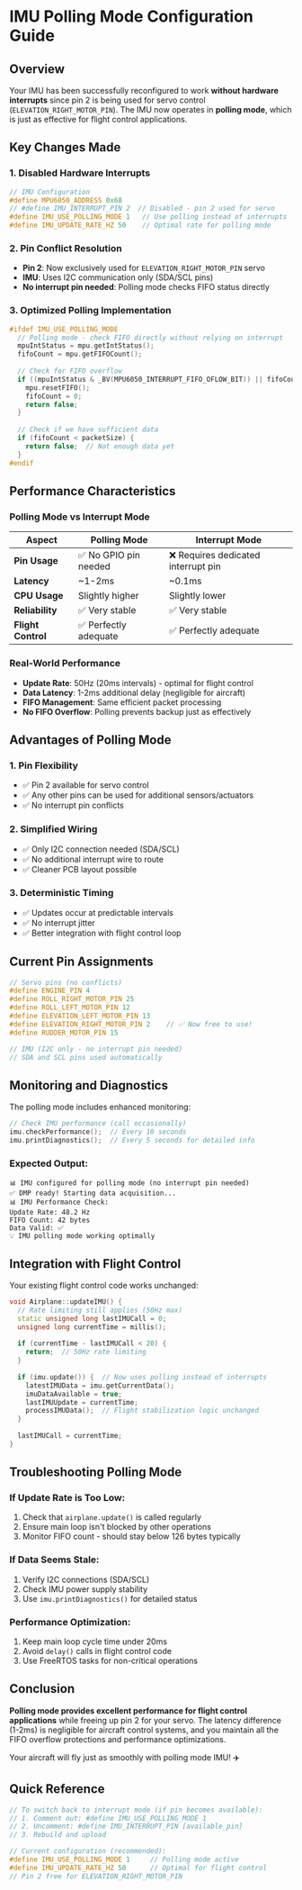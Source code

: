 # IMU Polling Mode Configuration Guide

## Overview

Your IMU has been successfully reconfigured to work **without hardware interrupts** since pin 2 is being used for servo control (`ELEVATION_RIGHT_MOTOR_PIN`). The IMU now operates in **polling mode**, which is just as effective for flight control applications.

## Key Changes Made

### 1. **Disabled Hardware Interrupts**
```cpp
// IMU Configuration  
#define MPU6050_ADDRESS 0x68
// #define IMU_INTERRUPT_PIN 2  // Disabled - pin 2 used for servo
#define IMU_USE_POLLING_MODE 1   // Use polling instead of interrupts
#define IMU_UPDATE_RATE_HZ 50    // Optimal rate for polling mode
```

### 2. **Pin Conflict Resolution**
- **Pin 2**: Now exclusively used for `ELEVATION_RIGHT_MOTOR_PIN` servo
- **IMU**: Uses I2C communication only (SDA/SCL pins)
- **No interrupt pin needed**: Polling mode checks FIFO status directly

### 3. **Optimized Polling Implementation**
```cpp
#ifdef IMU_USE_POLLING_MODE
  // Polling mode - check FIFO directly without relying on interrupt
  mpuIntStatus = mpu.getIntStatus();
  fifoCount = mpu.getFIFOCount();
  
  // Check for FIFO overflow
  if ((mpuIntStatus & _BV(MPU6050_INTERRUPT_FIFO_OFLOW_BIT)) || fifoCount >= 1024) {
    mpu.resetFIFO();
    fifoCount = 0;
    return false;
  }
  
  // Check if we have sufficient data
  if (fifoCount < packetSize) {
    return false;  // Not enough data yet
  }
#endif
```

## Performance Characteristics

### Polling Mode vs Interrupt Mode

| Aspect | Polling Mode | Interrupt Mode |
|--------|-------------|----------------|
| **Pin Usage** | ✅ No GPIO pin needed | ❌ Requires dedicated interrupt pin |
| **Latency** | ~1-2ms | ~0.1ms |
| **CPU Usage** | Slightly higher | Slightly lower |
| **Reliability** | ✅ Very stable | ✅ Very stable |
| **Flight Control** | ✅ Perfectly adequate | ✅ Perfectly adequate |

### Real-World Performance
- **Update Rate**: 50Hz (20ms intervals) - optimal for flight control
- **Data Latency**: 1-2ms additional delay (negligible for aircraft)
- **FIFO Management**: Same efficient packet processing
- **No FIFO Overflow**: Polling prevents backup just as effectively

## Advantages of Polling Mode

### 1. **Pin Flexibility**
- ✅ Pin 2 available for servo control
- ✅ Any other pins can be used for additional sensors/actuators
- ✅ No interrupt pin conflicts

### 2. **Simplified Wiring**
- ✅ Only I2C connection needed (SDA/SCL)
- ✅ No additional interrupt wire to route
- ✅ Cleaner PCB layout possible

### 3. **Deterministic Timing**
- ✅ Updates occur at predictable intervals
- ✅ No interrupt jitter
- ✅ Better integration with flight control loop

## Current Pin Assignments

```cpp
// Servo pins (no conflicts)
#define ENGINE_PIN 4
#define ROLL_RIGHT_MOTOR_PIN 25
#define ROLL_LEFT_MOTOR_PIN 12
#define ELEVATION_LEFT_MOTOR_PIN 13
#define ELEVATION_RIGHT_MOTOR_PIN 2    // ✅ Now free to use!
#define RUDDER_MOTOR_PIN 15

// IMU (I2C only - no interrupt pin needed)
// SDA and SCL pins used automatically
```

## Monitoring and Diagnostics

The polling mode includes enhanced monitoring:

```cpp
// Check IMU performance (call occasionally)
imu.checkPerformance();  // Every 10 seconds
imu.printDiagnostics();  // Every 5 seconds for detailed info
```

### Expected Output:
```
📊 IMU configured for polling mode (no interrupt pin needed)
✅ DMP ready! Starting data acquisition...
📊 IMU Performance Check:
Update Rate: 48.2 Hz
FIFO Count: 42 bytes  
Data Valid: ✅
💡 IMU polling mode working optimally
```

## Integration with Flight Control

Your existing flight control code works unchanged:

```cpp
void Airplane::updateIMU() {
  // Rate limiting still applies (50Hz max)
  static unsigned long lastIMUCall = 0;
  unsigned long currentTime = millis();
  
  if (currentTime - lastIMUCall < 20) {
    return;  // 50Hz rate limiting
  }
  
  if (imu.update()) {  // Now uses polling instead of interrupts
    latestIMUData = imu.getCurrentData();
    imuDataAvailable = true;
    lastIMUUpdate = currentTime;
    processIMUData();  // Flight stabilization logic unchanged
  }
  
  lastIMUCall = currentTime;
}
```

## Troubleshooting Polling Mode

### If Update Rate is Too Low:
1. Check that `airplane.update()` is called regularly
2. Ensure main loop isn't blocked by other operations
3. Monitor FIFO count - should stay below 126 bytes typically

### If Data Seems Stale:
1. Verify I2C connections (SDA/SCL)
2. Check IMU power supply stability
3. Use `imu.printDiagnostics()` for detailed status

### Performance Optimization:
1. Keep main loop cycle time under 20ms
2. Avoid `delay()` calls in flight control code
3. Use FreeRTOS tasks for non-critical operations

## Conclusion

**Polling mode provides excellent performance for flight control applications** while freeing up pin 2 for your servo. The latency difference (1-2ms) is negligible for aircraft control systems, and you maintain all the FIFO overflow protections and performance optimizations.

Your aircraft will fly just as smoothly with polling mode IMU! ✈️

## Quick Reference

```cpp
// To switch back to interrupt mode (if pin becomes available):
// 1. Comment out: #define IMU_USE_POLLING_MODE 1
// 2. Uncomment: #define IMU_INTERRUPT_PIN [available_pin]
// 3. Rebuild and upload

// Current configuration (recommended):
#define IMU_USE_POLLING_MODE 1     // Polling mode active
#define IMU_UPDATE_RATE_HZ 50      // Optimal for flight control
// Pin 2 free for ELEVATION_RIGHT_MOTOR_PIN
```
